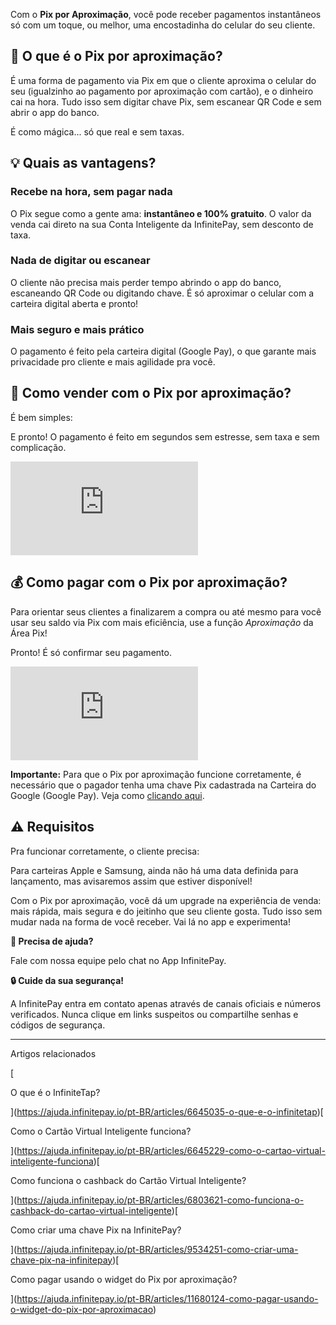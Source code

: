Com o **Pix por Aproximação**, você pode receber pagamentos instantâneos só com um toque, ou melhor, uma encostadinha do celular do seu cliente.

## **🔎 O que é o Pix por aproximação?**

É uma forma de pagamento via Pix em que o cliente aproxima o celular do seu (igualzinho ao pagamento por aproximação com cartão), e o dinheiro cai na hora. Tudo isso sem digitar chave Pix, sem escanear QR Code e sem abrir o app do banco.

É como mágica... só que real e sem taxas.

## **💡 Quais as vantagens?**

### Recebe na hora, sem pagar nada

O Pix segue como a gente ama: **instantâneo e 100% gratuito**. O valor da venda cai direto na sua Conta Inteligente da InfinitePay, sem desconto de taxa.

### Nada de digitar ou escanear

O cliente não precisa mais perder tempo abrindo o app do banco, escaneando QR Code ou digitando chave. É só aproximar o celular com a carteira digital aberta e pronto!

### Mais seguro e mais prático

O pagamento é feito pela carteira digital (Google Pay), o que garante mais privacidade pro cliente e mais agilidade pra você.

## **💸 Como vender com o Pix por aproximação?**

É bem simples:

E pronto! O pagamento é feito em segundos sem estresse, sem taxa e sem complicação.

<iframe src="https://www.youtube.com/embed/ZCB5pHrdC4Q" frameborder="0" allowfullscreen="allowfullscreen"></iframe>

## 💰 Como pagar com o Pix por aproximação?

Para orientar seus clientes a finalizarem a compra ou até mesmo para você usar seu saldo via Pix com mais eficiência, use a função _Aproximação_ da Área Pix!

Pronto! É só confirmar seu pagamento.

<iframe src="https://www.youtube.com/embed/__ruJeN2m7M" frameborder="0" allowfullscreen="allowfullscreen"></iframe>

**Importante:** Para que o Pix por aproximação funcione corretamente, é necessário que o pagador tenha uma chave Pix cadastrada na Carteira do Google (Google Pay). Veja como [clicando aqui](https://support.google.com/googlepay/answer/14600929?hl=pt-BR).

## **⚠️ Requisitos**

Pra funcionar corretamente, o cliente precisa:

Para carteiras Apple e Samsung, ainda não há uma data definida para lançamento, mas avisaremos assim que estiver disponível!

Com o Pix por aproximação, você dá um upgrade na experiência de venda: mais rápida, mais segura e do jeitinho que seu cliente gosta. Tudo isso sem mudar nada na forma de você receber. Vai lá no app e experimenta!

**🔔 Precisa de ajuda?**

Fale com nossa equipe pelo chat no App InfinitePay.

**🔒 Cuide da sua segurança!**

A InfinitePay entra em contato apenas através de canais oficiais e números verificados. Nunca clique em links suspeitos ou compartilhe senhas e códigos de segurança.

___

Artigos relacionados

[

O que é o InfiniteTap?

](https://ajuda.infinitepay.io/pt-BR/articles/6645035-o-que-e-o-infinitetap)[

Como o Cartão Virtual Inteligente funciona?

](https://ajuda.infinitepay.io/pt-BR/articles/6645229-como-o-cartao-virtual-inteligente-funciona)[

Como funciona o cashback do Cartão Virtual Inteligente?

](https://ajuda.infinitepay.io/pt-BR/articles/6803621-como-funciona-o-cashback-do-cartao-virtual-inteligente)[

Como criar uma chave Pix na InfinitePay?

](https://ajuda.infinitepay.io/pt-BR/articles/9534251-como-criar-uma-chave-pix-na-infinitepay)[

Como pagar usando o widget do Pix por aproximação?

](https://ajuda.infinitepay.io/pt-BR/articles/11680124-como-pagar-usando-o-widget-do-pix-por-aproximacao)